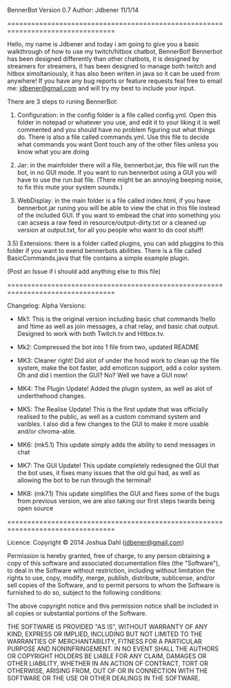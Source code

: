 BennerBot Version 0.7
Author: Jdbener
11/1/14

=================================================================================

Hello, my name is Jdbener and today i am going to give you a basic walkthrough of how to use my twitch/hitbox chatbot, BennerBot! Bennerbot has been designed differently than other chatbots, it is designed by streamers for streamers, it has been designed to manage both twitch and hitbox simoltaniously, it has also been writen in java so it can be used from anywhere! If you have any bug reports or feature requests feal free to email me: jdbener@gmail.com and will try my best to include your input.

There are 3 steps to runing BennerBot:
1) Configuration: in the config folder is a file called config.yml. Open this folder in notepad or whatever you use, and edit it to your liking it is well commented
 and you should have no problem figuring out what things do.
There is also a file called commands.yml. Use this file to decide what commands you want
Dont touch any of the other files unless you know what you are doing

2) Jar: in the mainfolder there will a file, bennerbot.jar, this file will run the bot, in no GUI mode. If you want to run bennerbot using a GUI you will have to use the
run.bat file. (There might be an annoying beeping noise, to fix this mute your system sounds.)

3) WebDisplay: in the main folder is a file called index.html, if you have bennerbot.jar runing you will be able to view the chat in this file instead of the included GUI.
If you want to embead the chat into something you can acsess a raw feed in resource/output-dirty.txt or a cleaned up version at output.txt, for all you people who want to do cool stuff!

3.5) Extensions: there is a folder called plugins, you can add pluggins to this folder if you want to exend bennerbots abilities. 
There is a file called BasicCommands.java that file contains a simple example plugin.

(Post an Issue if i should add anything else to this file)

=================================================================================

Changelog:
Alpha Versions:

- Mk1: This is the original version including basic chat commands !hello and !time as well as join messages, a chat relay, and basic chat output. Designed to work with both Twitch.tv and Hitbox.tv.

- Mk2: Compressed the bot into 1 file from two, updated README

- MK3: Cleaner right! Did alot of under the hood work to clean up the file system, make the bot faster, add emoticon support, add a color system. Oh and did i mention the GUI? No? Well we have a GUI now!

- MK4: The Plugin Update! Added the plugin system, as well as alot of underthehood changes.

- MK5: The Realise Update! This is the first update that was officially realised to the public, as well as a custom command system and varibles. I also did a few changes to the GUI to make it more usable and/or chroma-able.

- MK6: (mk5.1) This update simply adds the ability to send messages in chat

- MK7: The GUI Update! This update completely redesigned the GUI that the bot uses, it fixes many issues that the old gui had, as well as allowing the bot to be run through the terminal!

- MK8: (mk7.1) This update simplifies the GUI and fixes some of the bugs from previous version, we are also taking our first steps twards being open source


=================================================================================

Licence:
Copyright © 2014 Joshua Dahl (jdbener@gmail.com)

Permission is hereby granted, free of charge, to any person obtaining a copy of this software and associated documentation files (the "Software"), to deal in the Software without restriction, including without limitation the rights to use, copy, modify, merge, publish, distribute, sublicense, and/or sell copies of the Software, and to permit persons to whom the Software is furnished to do so, subject to the following conditions:

The above copyright notice and this permission notice shall be included in all copies or substantial portions of the Software.

THE SOFTWARE IS PROVIDED "AS IS", WITHOUT WARRANTY OF ANY KIND, EXPRESS OR IMPLIED, INCLUDING BUT NOT LIMITED TO THE WARRANTIES OF MERCHANTABILITY, FITNESS FOR A PARTICULAR PURPOSE AND NONINFRINGEMENT. IN NO EVENT SHALL THE AUTHORS OR COPYRIGHT HOLDERS BE LIABLE FOR ANY CLAIM, DAMAGES OR OTHER LIABILITY, WHETHER IN AN ACTION OF CONTRACT, TORT OR OTHERWISE, ARISING FROM, OUT OF OR IN CONNECTION WITH THE SOFTWARE OR THE USE OR OTHER DEALINGS IN THE SOFTWARE.
